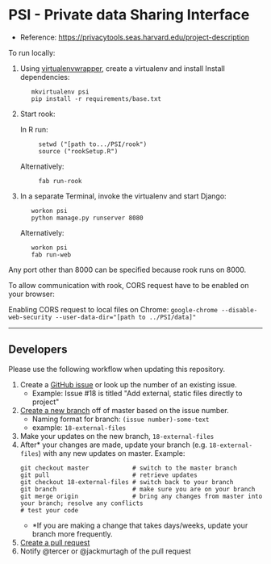 # PSI - Private data Sharing Interface

- Reference: https://privacytools.seas.harvard.edu/project-description

To run locally:

1. Using [virtualenvwrapper](https://virtualenvwrapper.readthedocs.io/en/latest/), create a virtualenv and install Install dependencies: 

          mkvirtualenv psi
          pip install -r requirements/base.txt

2. Start rook:
  
      In R run: 

            setwd ("[path to.../PSI/rook")
            source ("rookSetup.R")

      Alternatively:

            fab run-rook
            
3. In a separate Terminal, invoke the virtualenv and start Django: 

          workon psi
          python manage.py runserver 8080

      Alternatively:

          workon psi
          fab run-web

Any port other than 8000 can be specified because rook runs on 8000. 

To allow communication with rook, CORS request have to be enabled on your browser:

Enabling CORS request to local files on Chrome:
`google-chrome --disable-web-security --user-data-dir="[path to ../PSI/data]"`

---

## Developers

Please use the following workflow when updating this repository.

1. Create a [GitHub issue](https://github.com/TwoRavens/PSI/issues) or look up the number of an existing issue.
    - Example: Issue #18 is titled "Add external, static files directly to project"
2. [Create a new branch](https://help.github.com/articles/creating-and-deleting-branches-within-your-repository/) off of master based on the issue number. 
    - Naming format for branch: `(issue number)-some-text`
    - example: `18-external-files`
3. Make your updates on the new branch, `18-external-files`
4. After* your changes are made, update your branch (e.g. `18-external-files`) with any new updates on master.  Example:
    ```
    git checkout master            # switch to the master branch
    git pull                       # retrieve updates
    git checkout 18-external-files # switch back to your branch
    git branch                     # make sure you are on your branch
    git merge origin               # bring any changes from master into your branch; resolve any conflicts
    # test your code
    ```
    - *If you are making a change that takes days/weeks, update your branch more frequently.
5. [Create a pull request](https://help.github.com/articles/creating-a-pull-request/#creating-the-pull-request)
6. Notify @tercer or @jackmurtagh of the pull request
